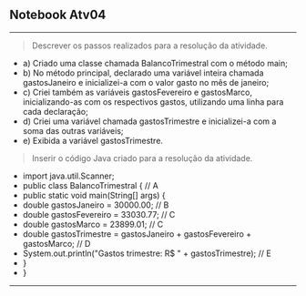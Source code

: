 ## Notebook Atv04

<hr>

> Descrever os passos realizados para a resolução da atividade.
  - a) Criado uma classe chamada BalancoTrimestral com o método main;
  - b) No método principal, declarado uma variável inteira chamada gastosJaneiro e inicializei-a com o valor gasto no mês de janeiro;
  - c) Criei também as variáveis gastosFevereiro e gastosMarco, inicializando-as com os respectivos gastos, utilizando uma linha para cada declaração;
  - d) Criei uma variável chamada gastosTrimestre e inicializei-a com a soma das outras variáveis;
  - e) Exibida a variável gastosTrimestre.

> Inserir o código Java criado para a resolução da atividade. 
  - import java.util.Scanner;
  - public class BalancoTrimestral { // A
  - public static void main(String[] args) { 
  - double gastosJaneiro = 30000.00; // B
  - double gastosFevereiro = 33030.77; // C
  - double gastosMarco = 23899.01; // C
  - double gastosTrimestre = gastosJaneiro + gastosFevereiro + gastosMarco; // D
  - System.out.println("Gastos trimestre: R$ " + gastosTrimestre); // E
  - }
  - }
<hr>
